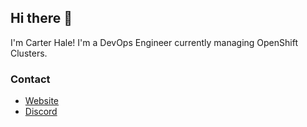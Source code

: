 ## Hi there 👋

I'm Carter Hale! I'm a DevOps Engineer currently managing OpenShift Clusters.

### Contact

- [Website](https://halecarter.com/)
- [Discord](https://discordapp.com/users/145259574708928513)
